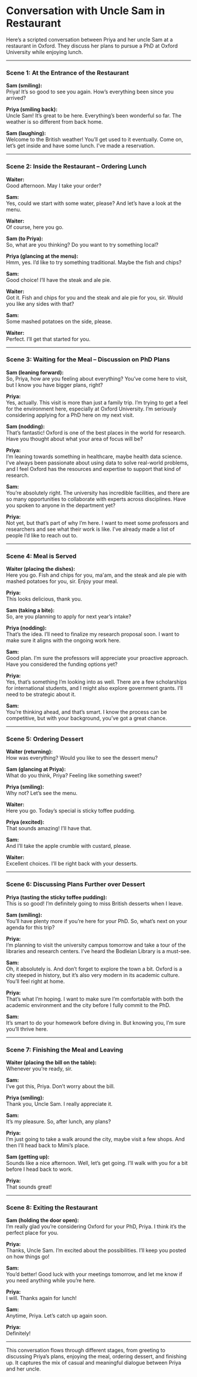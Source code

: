 # Conversation with Uncle Sam in Restaurant

Here’s a scripted conversation between Priya and her uncle Sam at a restaurant in Oxford. They discuss her plans to pursue a PhD at Oxford University while enjoying lunch.

---

### Scene 1: **At the Entrance of the Restaurant**

**Sam (smiling):**  
Priya! It’s so good to see you again. How’s everything been since you arrived?

**Priya (smiling back):**  
Uncle Sam! It’s great to be here. Everything’s been wonderful so far. The weather is so different from back home.

**Sam (laughing):**  
Welcome to the British weather! You’ll get used to it eventually. Come on, let’s get inside and have some lunch. I’ve made a reservation.

---

### Scene 2: **Inside the Restaurant – Ordering Lunch**

**Waiter:**  
Good afternoon. May I take your order?

**Sam:**  
Yes, could we start with some water, please? And let’s have a look at the menu.

**Waiter:**  
Of course, here you go.

**Sam (to Priya):**  
So, what are you thinking? Do you want to try something local?

**Priya (glancing at the menu):**  
Hmm, yes. I’d like to try something traditional. Maybe the fish and chips?

**Sam:**  
Good choice! I’ll have the steak and ale pie.

**Waiter:**  
Got it. Fish and chips for you and the steak and ale pie for you, sir. Would you like any sides with that?

**Sam:**  
Some mashed potatoes on the side, please.

**Waiter:**  
Perfect. I’ll get that started for you.

---

### Scene 3: **Waiting for the Meal – Discussion on PhD Plans**

**Sam (leaning forward):**  
So, Priya, how are you feeling about everything? You’ve come here to visit, but I know you have bigger plans, right?

**Priya:**  
Yes, actually. This visit is more than just a family trip. I’m trying to get a feel for the environment here, especially at Oxford University. I’m seriously considering applying for a PhD here on my next visit.

**Sam (nodding):**  
That’s fantastic! Oxford is one of the best places in the world for research. Have you thought about what your area of focus will be?

**Priya:**  
I’m leaning towards something in healthcare, maybe health data science. I’ve always been passionate about using data to solve real-world problems, and I feel Oxford has the resources and expertise to support that kind of research.

**Sam:**  
You’re absolutely right. The university has incredible facilities, and there are so many opportunities to collaborate with experts across disciplines. Have you spoken to anyone in the department yet?

**Priya:**  
Not yet, but that’s part of why I’m here. I want to meet some professors and researchers and see what their work is like. I’ve already made a list of people I’d like to reach out to.

---

### Scene 4: **Meal is Served**

**Waiter (placing the dishes):**  
Here you go. Fish and chips for you, ma'am, and the steak and ale pie with mashed potatoes for you, sir. Enjoy your meal.

**Priya:**  
This looks delicious, thank you.

**Sam (taking a bite):**  
So, are you planning to apply for next year’s intake?

**Priya (nodding):**  
That’s the idea. I’ll need to finalize my research proposal soon. I want to make sure it aligns with the ongoing work here.

**Sam:**  
Good plan. I’m sure the professors will appreciate your proactive approach. Have you considered the funding options yet?

**Priya:**  
Yes, that’s something I’m looking into as well. There are a few scholarships for international students, and I might also explore government grants. I’ll need to be strategic about it.

**Sam:**  
You’re thinking ahead, and that’s smart. I know the process can be competitive, but with your background, you’ve got a great chance.

---

### Scene 5: **Ordering Dessert**

**Waiter (returning):**  
How was everything? Would you like to see the dessert menu?

**Sam (glancing at Priya):**  
What do you think, Priya? Feeling like something sweet?

**Priya (smiling):**  
Why not? Let’s see the menu.

**Waiter:**  
Here you go. Today’s special is sticky toffee pudding.

**Priya (excited):**  
That sounds amazing! I’ll have that.

**Sam:**  
And I’ll take the apple crumble with custard, please.

**Waiter:**  
Excellent choices. I’ll be right back with your desserts.

---

### Scene 6: **Discussing Plans Further over Dessert**

**Priya (tasting the sticky toffee pudding):**  
This is so good! I’m definitely going to miss British desserts when I leave.

**Sam (smiling):**  
You’ll have plenty more if you’re here for your PhD. So, what’s next on your agenda for this trip?

**Priya:**  
I’m planning to visit the university campus tomorrow and take a tour of the libraries and research centers. I’ve heard the Bodleian Library is a must-see.

**Sam:**  
Oh, it absolutely is. And don’t forget to explore the town a bit. Oxford is a city steeped in history, but it’s also very modern in its academic culture. You’ll feel right at home.

**Priya:**  
That’s what I’m hoping. I want to make sure I’m comfortable with both the academic environment and the city before I fully commit to the PhD.

**Sam:**  
It’s smart to do your homework before diving in. But knowing you, I’m sure you’ll thrive here.

---

### Scene 7: **Finishing the Meal and Leaving**

**Waiter (placing the bill on the table):**  
Whenever you’re ready, sir.

**Sam:**  
I’ve got this, Priya. Don’t worry about the bill.

**Priya (smiling):**  
Thank you, Uncle Sam. I really appreciate it.

**Sam:**  
It’s my pleasure. So, after lunch, any plans?

**Priya:**  
I’m just going to take a walk around the city, maybe visit a few shops. And then I’ll head back to Mimi’s place.

**Sam (getting up):**  
Sounds like a nice afternoon. Well, let’s get going. I’ll walk with you for a bit before I head back to work.

**Priya:**  
That sounds great!

---

### Scene 8: **Exiting the Restaurant**

**Sam (holding the door open):**  
I’m really glad you’re considering Oxford for your PhD, Priya. I think it’s the perfect place for you.

**Priya:**  
Thanks, Uncle Sam. I’m excited about the possibilities. I’ll keep you posted on how things go!

**Sam:**  
You’d better! Good luck with your meetings tomorrow, and let me know if you need anything while you’re here.

**Priya:**  
I will. Thanks again for lunch!

**Sam:**  
Anytime, Priya. Let’s catch up again soon.

**Priya:**  
Definitely!

---

This conversation flows through different stages, from greeting to discussing Priya’s plans, enjoying the meal, ordering dessert, and finishing up. It captures the mix of casual and meaningful dialogue between Priya and her uncle.
